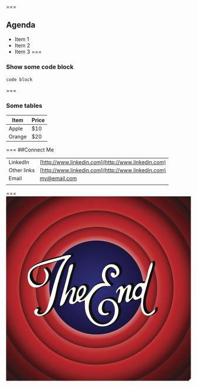 
===
## Agenda
+ Item 1 <!-- .element: class="fragment" data-fragment-index="1" -->
+ Item 2 <!-- .element: class="fragment" data-fragment-index="1" -->
+ Item 3 <!-- .element: class="fragment" data-fragment-index="2" -->
===
### Show some code block
```
code block
```
===
### Some tables
|Item|Price|
|-|-|
|Apple| $10 |
|Orange| $20 |
===
##Connect Me

|||
|-|-|
|LinkedIn|[http://www.linkedin.com](http://www.linkedin.com)|
|Other links|[http://www.linkedin.com](http://www.linkedin.com)|
|Email|[my@email.com](mailto:my@email.com)|
|||
===
![](images/end.jpg)